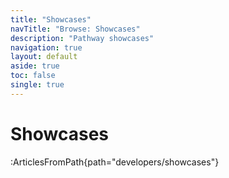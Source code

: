 ```yaml
---
title: "Showcases"
navTitle: "Browse: Showcases"
description: "Pathway showcases"
navigation: true
layout: default
aside: true
toc: false
single: true
---
```


# Showcases

:ArticlesFromPath{path="developers/showcases"}